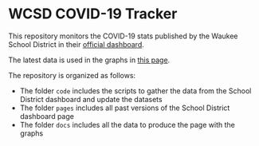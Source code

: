 # WCSD COVID-19 Tracker

This repository monitors the COVID-19 stats published by the Waukee School District in their
[official dashboard](https://waukeeschools.org/rtl/covid-19-information-for-families/).

The latest data is used in the graphs in [this page](https://eibanez.github.io/waukee-covid19/).

The repository is organized as follows:
 * The folder `code` includes the scripts to gather the data from the School District dashboard
   and update the datasets
 * The folder `pages` includes all past versions of the School District dashboard page
 * The folder `docs` includes all the data to produce the page with the graphs
